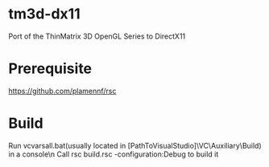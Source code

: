 # tm3d-dx11
Port of the ThinMatrix 3D OpenGL Series to DirectX11

# Prerequisite
https://github.com/plamennf/rsc

# Build
Run vcvarsall.bat(usually located in [PathToVisualStudio]\VC\Auxiliary\Build) in a console\n
Call rsc build.rsc -configuration:Debug to build it
